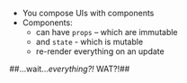 * You compose UIs with components
* Components:
  * can have `props` – which are immutable
  * and `state` - which is mutable
  * re-render everything on an update

 
##...wait...*everything?!* WAT?!##